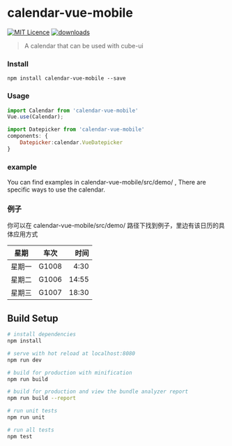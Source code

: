 # calendar-vue-mobile

[![MIT Licence](https://badges.frapsoft.com/os/mit/mit.svg?v=103)](https://opensource.org/licenses/mit-license.php)  [![downloads](https://img.shields.io/npm/dt/calendar-vue-mobile.svg)](https://www.npmjs.com/package/calendar-vue-mobile)

> A calendar that can be used with cube-ui

### Install

```shell
npm install calendar-vue-mobile --save
```


### Usage
```js
import Calendar from 'calendar-vue-mobile'
Vue.use(Calendar);
```

```js
import Datepicker from 'calendar-vue-mobile'
components: {
    Datepicker:calendar.VueDatepicker
}
```
### example
You can find examples in calendar-vue-mobile/src/demo/ , There are specific ways to use the calendar.

### 例子
你可以在 calendar-vue-mobile/src/demo/ 路径下找到例子，里边有该日历的具体应用方式

| 星期        | 车次           | 时间  |
| ------------- |:-------------:| -----:|
| 星期一      |G1008 | 4:30 |
|  星期二  | G1006      |  14:55 |
|  星期三   | G1007    |   18:30 |

## Build Setup

``` bash
# install dependencies
npm install

# serve with hot reload at localhost:8080
npm run dev

# build for production with minification
npm run build

# build for production and view the bundle analyzer report
npm run build --report

# run unit tests
npm run unit

# run all tests
npm test
```
